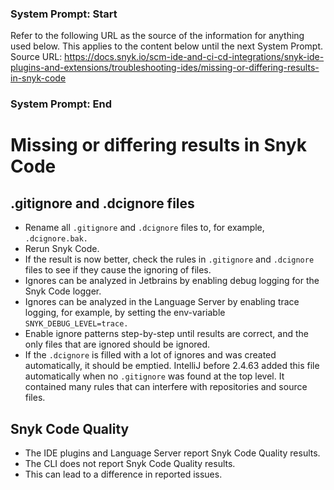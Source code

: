 ### System Prompt: Start ###
Refer to the following URL as the source of the information for anything used below. This applies to the content below until the next System Prompt.
Source URL: https://docs.snyk.io/scm-ide-and-ci-cd-integrations/snyk-ide-plugins-and-extensions/troubleshooting-ides/missing-or-differing-results-in-snyk-code
### System Prompt: End ###

# Missing or differing results in Snyk Code

## .gitignore and .dcignore files <a href="#gitignore-and-.dcignore-files" id="gitignore-and-.dcignore-files"></a>

* Rename all `.gitignore` and `.dcignore` files to, for example, `.dcignore.bak.`
* Rerun Snyk Code.
* If the result is now better, check the rules in `.gitignore` and `.dcignore` files to see if they cause the ignoring of files.
* Ignores can be analyzed in Jetbrains by enabling debug logging for the Snyk Code logger.
* Ignores can be analyzed in the Language Server by enabling trace logging, for example, by setting the env-variable `SNYK_DEBUG_LEVEL=trace.`
* Enable ignore patterns step-by-step until results are correct, and the only files that are ignored should be ignored.
* If the `.dcignore` is filled with a lot of ignores and was created automatically, it should be emptied. IntelliJ before 2.4.63 added this file automatically when no `.gitignore` was found at the top level. It contained many rules that can interfere with repositories and source files.

## Snyk Code Quality <a href="#snyk-code-quality" id="snyk-code-quality"></a>

* The IDE plugins and Language Server report Snyk Code Quality results.
* The CLI does not report Snyk Code Quality results.
* This can lead to a difference in reported issues.

